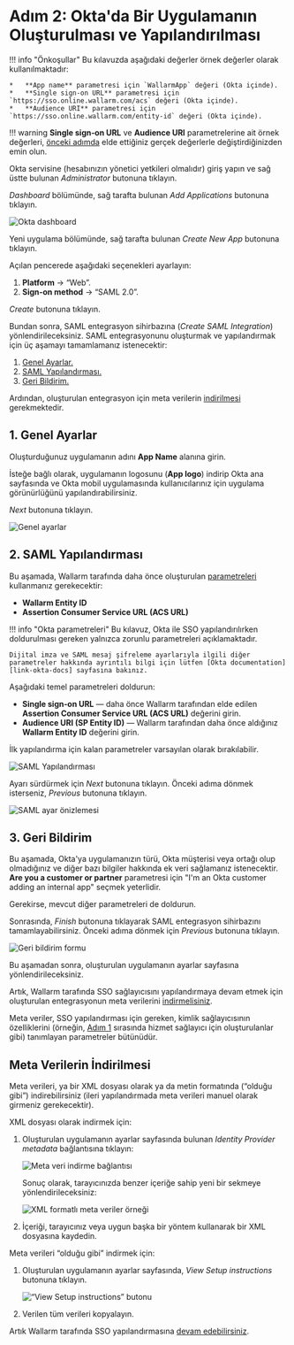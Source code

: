 # Adım 2: Okta'da Bir Uygulamanın Oluşturulması ve Yapılandırılması

[img-dashboard]:            ../../../../images/admin-guides/configuration-guides/sso/okta/dashboard.png
[img-general]:              ../../../../images/admin-guides/configuration-guides/sso/okta/wizard-general.png  
[img-saml]:                 ../../../../images/admin-guides/configuration-guides/sso/okta/wizard-saml.png
[img-saml-preview]:         ../../../../images/admin-guides/configuration-guides/sso/okta/wizard-saml-preview.png
[img-feedback]:             ../../../../images/admin-guides/configuration-guides/sso/okta/wizard-feedback.png
[img-fetch-metadata-xml]:   ../../../../images/admin-guides/configuration-guides/sso/okta/fetch-metadata-xml.png
[img-xml-metadata]:         ../../../../images/admin-guides/configuration-guides/sso/okta/xml-metadata-example.png
[img-fetch-metadata-manually]:  ../../../../images/admin-guides/configuration-guides/sso/okta/fetch-metadata-manually.png

[doc-setup-sp]:             setup-sp.md
[doc-metadata-transfer]:    metadata-transfer.md

[link-okta-docs]:           https://help.okta.com/en/prod/Content/Topics/Apps/Apps_App_Integration_Wizard.htm

[anchor-general-settings]:  #1-general-settings
[anchor-configure-saml]:    #2-configure-saml
[anchor-feedback]:          #3-feedback
[anchor-fetch-metadata]:    #downloading-metadata  

!!! info "Önkoşullar"
    Bu kılavuzda aşağıdaki değerler örnek değerler olarak kullanılmaktadır:
    
    *   **App name** parametresi için `WallarmApp` değeri (Okta içinde).
    *   **Single sign‑on URL** parametresi için `https://sso.online.wallarm.com/acs` değeri (Okta içinde).
    *   **Audience URI** parametresi için `https://sso.online.wallarm.com/entity-id` değeri (Okta içinde).

!!! warning
    **Single sign‑on URL** ve **Audience URI** parametrelerine ait örnek değerleri, [önceki adımda][doc-setup-sp] elde ettiğiniz gerçek değerlerle değiştirdiğinizden emin olun.

Okta servisine (hesabınızın yönetici yetkileri olmalıdır) giriş yapın ve sağ üstte bulunan *Administrator* butonuna tıklayın.

*Dashboard* bölümünde, sağ tarafta bulunan *Add Applications* butonuna tıklayın.

![Okta dashboard][img-dashboard]

Yeni uygulama bölümünde, sağ tarafta bulunan *Create New App* butonuna tıklayın.

Açılan pencerede aşağıdaki seçenekleri ayarlayın:
1.  **Platform** → “Web”.
2.  **Sign‑on method** → “SAML 2.0”.

*Create* butonuna tıklayın.

Bundan sonra, SAML entegrasyon sihirbazına (*Create SAML Integration*) yönlendirileceksiniz. SAML entegrasyonunu oluşturmak ve yapılandırmak için üç aşamayı tamamlamanız istenecektir:
1.  [Genel Ayarlar.][anchor-general-settings]
2.  [SAML Yapılandırması.][anchor-configure-saml]
3.  [Geri Bildirim.][anchor-feedback]

Ardından, oluşturulan entegrasyon için meta verilerin [indirilmesi][anchor-fetch-metadata] gerekmektedir.


## 1. Genel Ayarlar

Oluşturduğunuz uygulamanın adını **App Name** alanına girin.

İsteğe bağlı olarak, uygulamanın logosunu (**App logo**) indirip Okta ana sayfasında ve Okta mobil uygulamasında kullanıcılarınız için uygulama görünürlüğünü yapılandırabilirsiniz.

*Next* butonuna tıklayın.

![Genel ayarlar][img-general]


## 2. SAML Yapılandırması

Bu aşamada, Wallarm tarafında daha önce oluşturulan [parametreleri][doc-setup-sp] kullanmanız gerekecektir:

*   **Wallarm Entity ID**
*   **Assertion Consumer Service URL (ACS URL)**

!!! info "Okta parametreleri"
    Bu kılavuz, Okta ile SSO yapılandırılırken doldurulması gereken yalnızca zorunlu parametreleri açıklamaktadır.
    
    Dijital imza ve SAML mesaj şifreleme ayarlarıyla ilgili diğer parametreler hakkında ayrıntılı bilgi için lütfen [Okta documentation][link-okta-docs] sayfasına bakınız.

Aşağıdaki temel parametreleri doldurun:
*   **Single sign‑on URL** — daha önce Wallarm tarafından elde edilen **Assertion Consumer Service URL (ACS URL)** değerini girin.
*   **Audience URI (SP Entity ID)** — Wallarm tarafından daha önce aldığınız **Wallarm Entity ID** değerini girin.

İlk yapılandırma için kalan parametreler varsayılan olarak bırakılabilir.

![SAML Yapılandırması][img-saml]

Ayarı sürdürmek için *Next* butonuna tıklayın. Önceki adıma dönmek isterseniz, *Previous* butonuna tıklayın.

![SAML ayar önizlemesi][img-saml-preview]


## 3. Geri Bildirim

Bu aşamada, Okta'ya uygulamanızın türü, Okta müşterisi veya ortağı olup olmadığınız ve diğer bazı bilgiler hakkında ek veri sağlamanız istenecektir. **Are you a customer or partner** parametresi için "I'm an Okta customer adding an internal app" seçmek yeterlidir.

Gerekirse, mevcut diğer parametreleri de doldurun.

Sonrasında, *Finish* butonuna tıklayarak SAML entegrasyon sihirbazını tamamlayabilirsiniz. Önceki adıma dönmek için *Previous* butonuna tıklayın.

![Geri bildirim formu][img-feedback]

Bu aşamadan sonra, oluşturulan uygulamanın ayarlar sayfasına yönlendirileceksiniz.

Artık, Wallarm tarafında SSO sağlayıcısını yapılandırmaya devam etmek için oluşturulan entegrasyonun meta verilerini [indirmelisiniz][anchor-fetch-metadata].

Meta veriler, SSO yapılandırması için gereken, kimlik sağlayıcısının özelliklerini (örneğin, [Adım 1][doc-setup-sp] sırasında hizmet sağlayıcı için oluşturulanlar gibi) tanımlayan parametreler bütünüdür.


## Meta Verilerin İndirilmesi

Meta verileri, ya bir XML dosyası olarak ya da metin formatında (“olduğu gibi”) indirebilirsiniz (ileri yapılandırmada meta verileri manuel olarak girmeniz gerekecektir).

XML dosyası olarak indirmek için:
1.  Oluşturulan uygulamanın ayarlar sayfasında bulunan *Identity Provider metadata* bağlantısına tıklayın:

    ![Meta veri indirme bağlantısı][img-fetch-metadata-xml]
    
    Sonuç olarak, tarayıcınızda benzer içeriğe sahip yeni bir sekmeye yönlendirileceksiniz:
    
    ![XML formatlı meta veriler örneği][img-xml-metadata]
    
2.  İçeriği, tarayıcınız veya uygun başka bir yöntem kullanarak bir XML dosyasına kaydedin.

Meta verileri “olduğu gibi” indirmek için:
1.  Oluşturulan uygulamanın ayarlar sayfasında, *View Setup instructions* butonuna tıklayın.

    ![“View Setup instructions” butonu][img-fetch-metadata-manually]
    
2.  Verilen tüm verileri kopyalayın.


Artık Wallarm tarafında SSO yapılandırmasına [devam edebilirsiniz][doc-metadata-transfer].
